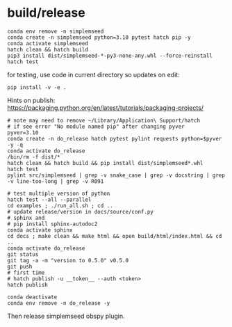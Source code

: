 
# build/release
```
conda env remove -n simplemseed
conda create -n simplemseed python=3.10 pytest hatch pip -y
conda activate simplemseed
hatch clean && hatch build
pip3 install dist/simplemseed-*-py3-none-any.whl --force-reinstall
hatch test

```

for testing, use code in current directory so updates on edit:
```
pip install -v -e .
```

Hints on publish:
https://packaging.python.org/en/latest/tutorials/packaging-projects/

```
# note may need to remove ~/Library/Application\ Support/hatch
# if see error "No module named pip" after changing pyver
pyver=3.10
conda create -n do_release hatch pytest pylint requests python=$pyver -y -q
conda activate do_release
/bin/rm -f dist/*
hatch clean && hatch build && pip install dist/simplemseed*.whl
hatch test
pylint src/simplemseed | grep -v snake_case | grep -v docstring | grep -v line-too-long | grep -v R091

# test multiple version of python
hatch test --all --parallel
cd examples ; ./run_all.sh ; cd ..
# update release/version in docs/source/conf.py
# sphinx and
# pip install sphinx-autodoc2
conda activate sphinx
cd docs ; make clean && make html && open build/html/index.html && cd ..
conda activate do_release
git status
git tag -a -m "version to 0.5.0" v0.5.0
git push
# first time
# hatch publish -u __token__ --auth <token>
hatch publish

conda deactivate
conda env remove -n do_release -y
```

Then release simplemseed obspy plugin.
